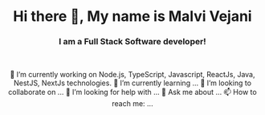 <h1 align="center">
Hi there 👋, My name is Malvi Vejani
</h1>

<h3 align="center">
I am a Full Stack Software developer!
</h3>

<br/>

<div align="center">

 🔭 I’m currently working on Node.js, TypeScript, Javascript, ReactJs, Java, NestJS, NextJs technologies.
 🌱 I’m currently learning ...
 👯 I’m looking to collaborate on ...
 🤔 I’m looking for help with ...
💬 Ask me about ...
 📫 How to reach me: ...
</div>


<!--
**malvivejani/malvivejani** is a ✨ _special_ ✨ repository because its `README.md` (this file) appears on your GitHub profile.

Here are some ideas to get you started:

- 🔭 I’m currently working on ...
- 🌱 I’m currently learning ...
- 👯 I’m looking to collaborate on ...
- 🤔 I’m looking for help with ...
- 💬 Ask me about ...
- 📫 How to reach me: ...
- 😄 Pronouns: ...
- ⚡ Fun fact: ...
-->

